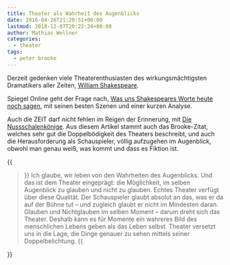 ```yaml
---
title: Theater als Wahrheit des Augenblicks
date: 2016-04-26T21:20:51+00:00
lastmod: 2018-12-07T20:22:24+00:00
author: Mathias Wellner
categories:
  - theater
tags:
  - peter brooke
---
```

Derzeit gedenken viele Theaterenthusiasten des wirkungsmächtigsten Dramatikers aller Zeiten, [William Shakespeare](https://de.wikipedia.org/wiki/William_Shakespeare). 

Spiegel Online geht der Frage nach, [Was uns Shakespeares Worte heute noch sagen](http://www.spiegel.de/kultur/literatur/william-shakespeare-zum-400-todestag-die-besten-szenen-a-1088735.html), mit seinen besten Szenen und einer kurzen Analyse. 

Auch die ZEIT darf nicht fehlen im Reigen der Erinnerung, mit [Die Nussschalenkönige](http://www.zeit.de/2016/18/theater-shakespeare-inszenierungen-400-todestag). Aus diesem Artikel stammt auch das Brooke-Zitat, welches sehr gut die Doppelbödigkeit des Theaters beschreibt, und auch die Herausforderung als Schauspieler, völlig aufzugehen im Augenblick, obwohl man genau weiß, was kommt und dass es Fiktion ist. 

{{<blockquote cite="Peter Brook">}}
Ich glaube, wir leben von den Wahrheiten des Augenblicks. Und das ist dem Theater eingeprägt: die Möglichkeit, im selben Augenblick zu glauben und nicht zu glauben. Echtes Theater verfügt über diese Qualität. Der Schauspieler glaubt absolut an das, was er da auf der Bühne tut – und zugleich glaubt er nicht im Mindesten daran. Glauben und Nichtglauben im selben Moment – darum dreht sich das Theater. Deshalb kann es für Momente ein wahreres Bild des menschlichen Lebens geben als das Leben selbst. Theater versetzt uns in die Lage, die Dinge genauer zu sehen mittels seiner Doppelbelichtung.
{{</blockquote>}}